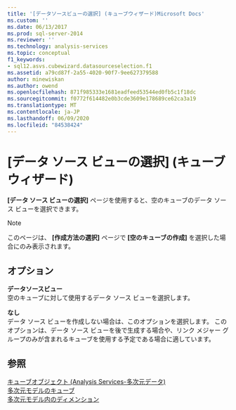 ```yaml
---
title: '[データソースビューの選択] (キューブウィザード)Microsoft Docs'
ms.custom: ''
ms.date: 06/13/2017
ms.prod: sql-server-2014
ms.reviewer: ''
ms.technology: analysis-services
ms.topic: conceptual
f1_keywords:
- sql12.asvs.cubewizard.datasourceselection.f1
ms.assetid: a79cd87f-2a55-4020-90f7-9ee627379588
author: minewiskan
ms.author: owend
ms.openlocfilehash: 871f985333e1681eadfeed53544ed0fb5c1f18dc
ms.sourcegitcommit: f0772f614482e0b3cde3609e178689ce62ca3a19
ms.translationtype: MT
ms.contentlocale: ja-JP
ms.lasthandoff: 06/09/2020
ms.locfileid: "84538424"
---
```

# <a name="select-a-data-source-view-cube-wizard"></a>[データ ソース ビューの選択] (キューブ ウィザード)
  **[データ ソース ビューの選択]** ページを使用すると、空のキューブのデータ ソース ビューを選択できます。  
  
> [!NOTE]  
>  このページは、 **[作成方法の選択]** ページで **[空のキューブの作成]** を選択した場合にのみ表示されます。  
  
## <a name="options"></a>オプション  
 **データソースビュー**  
 空のキューブに対して使用するデータ ソース ビューを選択します。  
  
 **なし**  
 データ ソース ビューを作成しない場合は、このオプションを選択します。 このオプションは、データ ソース ビューを後で生成する場合や、リンク メジャー グループのみが含まれるキューブを使用する予定である場合に適しています。  
  
## <a name="see-also"></a>参照  
 [キューブオブジェクト &#40;Analysis Services-多次元データ&#41;](multidimensional-models-olap-logical-cube-objects/cube-objects-analysis-services-multidimensional-data.md)   
 [多次元モデルのキューブ](multidimensional-models/cubes-in-multidimensional-models.md)   
 [多次元モデル内のディメンション](multidimensional-models/dimensions-in-multidimensional-models.md)  
  
  
